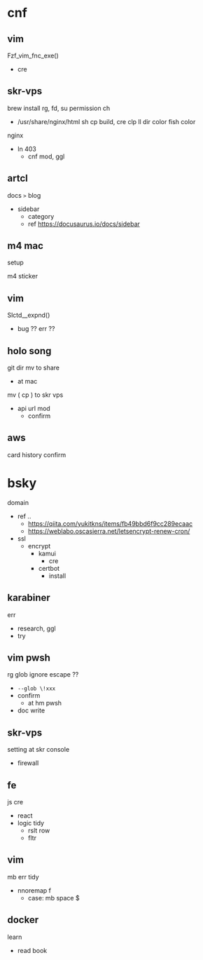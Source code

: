 
# cnf


## vim

Fzf_vim_fnc_exe()
- cre


## skr-vps

brew install
rg, fd, 
su permission ch
- /usr/share/nginx/html
sh cp build, cre
clp
ll dir color
fish color


nginx
- ln 403
  - cnf mod, ggl


## artcl

docs `>` blog 
- sidebar
  - category
  - ref https://docusaurus.io/docs/sidebar


## m4 mac

setup


m4 sticker


## vim

Slctd__expnd()
- bug ?? err ??


## holo song

git dir mv to share
- at mac


mv ( cp ) to skr vps
- api url mod
  - confirm


## aws

card history confirm


# bsky

domain
- ref                                              .. 
  - https://qiita.com/yukitkns/items/fb49bbd6f9cc289ecaac
  - https://weblabo.oscasierra.net/letsencrypt-renew-cron/
- ssl
  - encrypt
    - kamui
      - cre
    - certbot
      - install


## karabiner

err
- research, ggl
- try


## vim pwsh

rg glob ignore escape ??
- `--glob \!xxx`
- confirm
  - at hm pwsh
- doc write


## skr-vps

setting at skr console
- firewall


## fe

js cre
- react
- logic tidy
  - rslt row
  - fltr


## vim

mb err tidy
- nnoremap f
  - case: mb space $


## docker

learn
- read book



